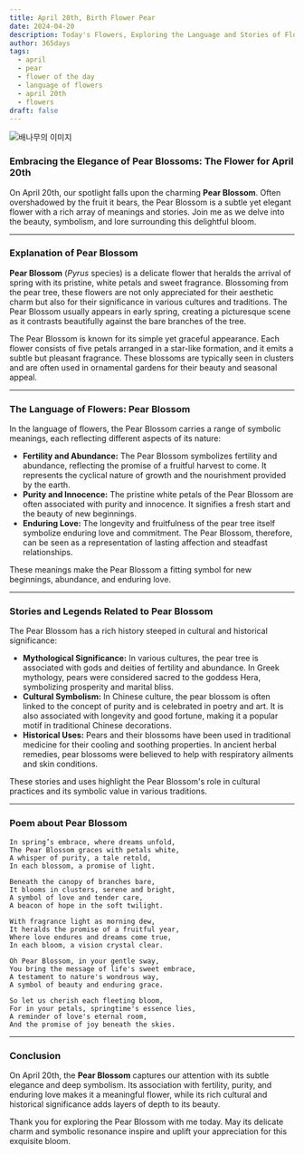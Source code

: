 ```yaml
---
title: April 20th, Birth Flower Pear
date: 2024-04-20
description: Today's Flowers, Exploring the Language and Stories of Flowers Pear
author: 365days
tags:
  - april
  - pear
  - flower of the day
  - language of flowers
  - april 20th
  - flowers
draft: false
---
```



![배나무의 이미지](https://cdn.pixabay.com/photo/2023/03/22/12/34/bird-7869362_1280.jpg#center)


### Embracing the Elegance of Pear Blossoms: The Flower for April 20th

On April 20th, our spotlight falls upon the charming **Pear Blossom**. Often overshadowed by the fruit it bears, the Pear Blossom is a subtle yet elegant flower with a rich array of meanings and stories. Join me as we delve into the beauty, symbolism, and lore surrounding this delightful bloom.

---

### Explanation of Pear Blossom

**Pear Blossom** (*Pyrus* species) is a delicate flower that heralds the arrival of spring with its pristine, white petals and sweet fragrance. Blossoming from the pear tree, these flowers are not only appreciated for their aesthetic charm but also for their significance in various cultures and traditions. The Pear Blossom usually appears in early spring, creating a picturesque scene as it contrasts beautifully against the bare branches of the tree.

The Pear Blossom is known for its simple yet graceful appearance. Each flower consists of five petals arranged in a star-like formation, and it emits a subtle but pleasant fragrance. These blossoms are typically seen in clusters and are often used in ornamental gardens for their beauty and seasonal appeal.

---

### The Language of Flowers: Pear Blossom

In the language of flowers, the Pear Blossom carries a range of symbolic meanings, each reflecting different aspects of its nature:

- **Fertility and Abundance:** The Pear Blossom symbolizes fertility and abundance, reflecting the promise of a fruitful harvest to come. It represents the cyclical nature of growth and the nourishment provided by the earth.
- **Purity and Innocence:** The pristine white petals of the Pear Blossom are often associated with purity and innocence. It signifies a fresh start and the beauty of new beginnings.
- **Enduring Love:** The longevity and fruitfulness of the pear tree itself symbolize enduring love and commitment. The Pear Blossom, therefore, can be seen as a representation of lasting affection and steadfast relationships.

These meanings make the Pear Blossom a fitting symbol for new beginnings, abundance, and enduring love.

---

### Stories and Legends Related to Pear Blossom

The Pear Blossom has a rich history steeped in cultural and historical significance:

- **Mythological Significance:** In various cultures, the pear tree is associated with gods and deities of fertility and abundance. In Greek mythology, pears were considered sacred to the goddess Hera, symbolizing prosperity and marital bliss.
- **Cultural Symbolism:** In Chinese culture, the pear blossom is often linked to the concept of purity and is celebrated in poetry and art. It is also associated with longevity and good fortune, making it a popular motif in traditional Chinese decorations.
- **Historical Uses:** Pears and their blossoms have been used in traditional medicine for their cooling and soothing properties. In ancient herbal remedies, pear blossoms were believed to help with respiratory ailments and skin conditions.

These stories and uses highlight the Pear Blossom's role in cultural practices and its symbolic value in various traditions.

---

### Poem about Pear Blossom


	In spring’s embrace, where dreams unfold,
	The Pear Blossom graces with petals white,
	A whisper of purity, a tale retold,
	In each blossom, a promise of light.
	
	Beneath the canopy of branches bare,
	It blooms in clusters, serene and bright,
	A symbol of love and tender care,
	A beacon of hope in the soft twilight.
	
	With fragrance light as morning dew,
	It heralds the promise of a fruitful year,
	Where love endures and dreams come true,
	In each bloom, a vision crystal clear.
	
	Oh Pear Blossom, in your gentle sway,
	You bring the message of life's sweet embrace,
	A testament to nature's wondrous way,
	A symbol of beauty and enduring grace.
	
	So let us cherish each fleeting bloom,
	For in your petals, springtime's essence lies,
	A reminder of love's eternal room,
	And the promise of joy beneath the skies.

---

### Conclusion

On April 20th, the **Pear Blossom** captures our attention with its subtle elegance and deep symbolism. Its association with fertility, purity, and enduring love makes it a meaningful flower, while its rich cultural and historical significance adds layers of depth to its beauty.

Thank you for exploring the Pear Blossom with me today. May its delicate charm and symbolic resonance inspire and uplift your appreciation for this exquisite bloom.
